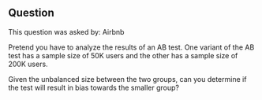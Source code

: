 ## Question
This question was asked by: Airbnb

Pretend you have to analyze the results of an AB test. One variant of the AB test has a sample size of 50K users and the other has a sample size of 200K users.

Given the unbalanced size between the two groups, can you determine if the test will result in bias towards the smaller group?

<!-- ## Solution
There's a couple ways to test for bias but let's look at the size of each of the populations again. The interviewer in this case is trying to assess how you would approach the problem given an unbalanced group. We're not given context to the situation so we have to either:

1. State assumptions or
2. Ask clarifying questions.

How long has the AB test been running? Have they been running during the same time duration? If the data was collected during different time periods then bias certainly exists from one group being from a different date period than the other.

Let's assume that there is no bias when having unequal sample sizes because the smaller sample size is already very large. For even very small effects, **50K observations may confer quite a powerful test.** The power of the test is heavily dependent on the smaller sample size. But since the sample size is large enough, power is not a concern here.

If the test is run inappropriately, in which case the pooled variance estimate is more heavily weighted toward the larger group, and the variances between the two samples are largely different compared to their means, then we might see bias in the result effects. Otherwise given than 50K already confers a powerful enough test, we might not see bias if we can downsample the other test variation to 50K. -->
